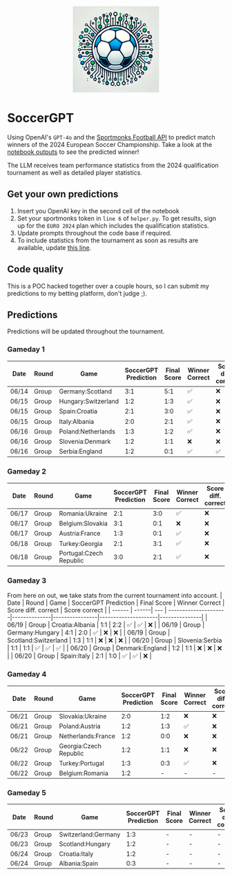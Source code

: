 <p align="center">
  <img src="https://raw.githubusercontent.com/chrisby/SoccerGPT/main/logo.webp" alt="drawing" width="200"/>
</p>

# SoccerGPT
Using OpenAI's `GPT-4o` and the [Sportmonks Football API](https://www.sportmonks.com/football-apis) to predict match winners of the 2024 European Soccer Championship. Take a look at the [notebook outputs](https://github.com/chrisby/SoccerGPT/blob/main/main.ipynb) to see the predicted winner! 

The LLM receives team performance statistics from the 2024 qualification tournament as well as detailed player statistics.

## Get your own predictions
1. Insert you OpenAI key in the second cell of the notebook
2. Set your sportmonks token in `line 6` of `helper.py`. To get results, sign up for the `EURO 2024` plan which includes the qualification statistics.
3. Update prompts throughout the code base if required.
4. To include statistics from the tournament as soon as results are available, update [this line](https://github.com/chrisby/SoccerGPT/blob/main/helper.py#L309).

## Code quality
This is a POC hacked together over a couple hours, so I can submit my predictions to my betting platform, don't judge ;).

## Predictions
Predictions will be updated throughout the tournament.
### Gameday 1
| Date  | Round  | Game | SoccerGPT Prediction | Final Score | Winner Correct | Score diff. correct | Score correct |
| ------ | ------| --- | ---------------------|--------------|----------------|---------------------|---------------|
| 06/14  | Group | Germany:Scotland  | 3:1  | 5:1            |       ✅︎       |        ❌           |       ❌       |
| 06/15  | Group | Hungary:Switzerland  | 1:2 | 1:3          |       ✅︎       |        ❌           |       ❌       |
| 06/15  | Group | Spain:Croatia  | 2:1 | 3:0                |       ✅︎       |        ❌           |       ❌       |
| 06/15  | Group | Italy:Albania  | 2:0 | 2:1                |       ✅︎       |        ❌           |       ❌       |
| 06/16  | Group | Poland:Netherlands  | 1:3 | 1:2           |       ✅︎       |        ❌           |       ❌       |
| 06/16  | Group | Slovenia:Denmark  | 1:2 | 1:1             |       ❌       |        ❌           |       ❌       |
| 06/16  | Group | Serbia:England  | 1:2 | 0:1               |       ✅︎       |        ✅︎           |       ❌       |
### Gameday 2
| Date  | Round  | Game | SoccerGPT Prediction | Final Score | Winner Correct | Score diff. correct | Score correct |
| ------ | ------| --- | ---------------------|--------------|----------------|---------------------|---------------|
| 06/17  | Group | Romania:Ukraine  | 2:1  | 3:0             |       ✅︎       |        ❌           |       ❌       |
| 06/17  | Group | Belgium:Slovakia  | 3:1 | 0:1             |       ❌       |       ❌            |       ❌       |
| 06/17  | Group | Austria:France  | 1:3 | 0:1               |       ✅︎       |        ❌           |       ❌       |
| 06/18  | Group | Turkey:Georgia  | 2:1 | 3:1               |       ✅︎       |        ❌           |       ❌       |
| 06/18  | Group | Portugal:Czech Republic  | 3:0 | 2:1      |       ✅︎       |        ❌           |       ❌       |
### Gameday 3
From here on out, we take stats from the current tournament into account.
| Date  | Round  | Game | SoccerGPT Prediction | Final Score | Winner Correct | Score diff. correct | Score correct |
| ------ | ------| --- | ---------------------|--------------|----------------|---------------------|---------------|
| 06/19  | Group | Croatia:Albania  | 1:1  | 2:2             |       ✅︎       |       ✅︎            |       ❌       |
| 06/19  | Group | Germany:Hungary  | 4:1 | 2:0              |       ✅︎       |       ❌            |       ❌       |
| 06/19  | Group | Scotland:Switzerland  | 1:3 | 1:1         |       ❌       |       ❌            |       ❌       |
| 06/20  | Group | Slovenia:Serbia  | 1:1 | 1:1              |       ✅︎       |       ✅︎            |       ✅︎       |
| 06/20  | Group | Denmark:England  | 1:2 | 1:1              |       ❌       |       ❌            |       ❌       |
| 06/20  | Group | Spain:Italy  | 2:1 | 1:0                  |       ✅︎       |       ✅︎            |       ❌       |
### Gameday 4
| Date  | Round  | Game | SoccerGPT Prediction | Final Score | Winner Correct | Score diff. correct | Score correct |
| ------ | ------| --- | ---------------------|--------------|----------------|---------------------|---------------|
| 06/21  | Group | Slovakia:Ukraine  | 2:0  | 1:2            |       ❌       |       ❌            |       ❌       |
| 06/21  | Group | Poland:Austria  | 1:2 | 1:3               |       ✅︎       |       ❌            |       ❌       |
| 06/21  | Group | Netherlands:France  | 1:2 | 0:0           |       ❌       |       ❌            |       ❌       |
| 06/22  | Group | Georgia:Czech Republic  | 1:2 | 1:1       |       ❌       |       ❌            |       ❌       |
| 06/22  | Group | Turkey:Portugal  | 1:3 | 0:3              |       ✅︎       |       ❌            |       ❌       |
| 06/22  | Group | Belgium:Romania  | 1:2 | -                |       -       |        -            |       -        |
### Gameday 5
| Date  | Round  | Game | SoccerGPT Prediction | Final Score | Winner Correct | Score diff. correct | Score correct |
| ------ | ------| --- | ---------------------|--------------|----------------|---------------------|---------------|
| 06/23  | Group | Switzerland:Germany  | 1:3 | -            |       -       |        -            |       -        |
| 06/23  | Group | Scotland:Hungary  | 1:2 | -               |       -       |        -            |       -        |
| 06/24  | Group | Croatia:Italy  | 1:2 | -                  |       -       |        -            |       -        |
| 06/24  | Group | Albania:Spain  | 0:3 | -                  |       -       |        -            |       -        |
